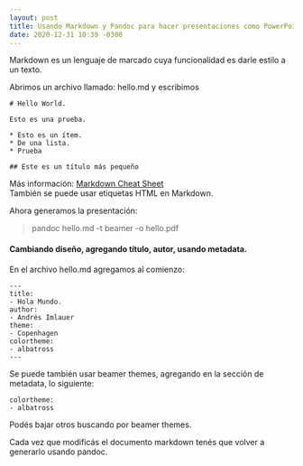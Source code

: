 ```yaml
---
layout: post
title: Usando Markdown y Pandoc para hacer presentaciones como PowerPoint
date: 2020-12-31 10:39 -0300
---
```


Markdown es un lenguaje de marcado cuya funcionalidad es darle estilo a un texto.

Abrimos un archivo llamado: hello.md y escribimos
```
# Hello World.

Esto es una prueba.

* Esto es un ítem.
* De una lista.
* Prueba

## Este es un título más pequeño
```
Más información: [Markdown Cheat Sheet](https://guides.github.com/pdfs/markdown-cheatsheet-online.pdf)  
También se puede usar etiquetas HTML en Markdown.

Ahora generamos la presentación:
>  pandoc hello.md -t beamer -o hello.pdf

#### Cambiando diseño, agregando título, autor, usando metadata.
En el archivo hello.md agregamos al comienzo:
```
---
title:
- Hola Mundo.
author:
- Andrés Imlauer
theme:
- Copenhagen
colortheme:
- albatross
---
```

Se puede también usar beamer themes, agregando en la sección de metadata, lo siguiente:
```
colortheme:
- albatross
```

Podés bajar otros buscando por beamer themes.

Cada vez que modificás el documento markdown tenés que volver a generarlo usando pandoc.

